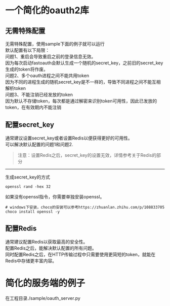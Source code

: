 # 一个简化的oauth2库
## 无需特殊配置 
无需特殊配置，使用sample下面的例子就可以运行   
默认配置有以下局限：   
问题1、重启会导致重启之前的登录信息无效。   
因为每次启动fastoauth会默认生成一个随机的secret_key，之前旧的secret_key生成的token将作废。   
问题2、多个oauth进程之间不能共用token    
因为不同的进程生成的随机secret_key是不一样的，导致不同进程之间不能互相解析token   
问题3、不能注销已经发放的token   
因为默认不存储token，每次都是通过解密来识别token可用性，因此已发放的token，在有效期内不能注销
## 配置secret_key
通常建议设置secret_key或者设置Redis以便获得更好的可用性。   
可以解决默认配置的问题1和问题2. 
> 注意：设置Redis之后，secret_key的设置无效，详情参考关于Redis的部分
---
生成secret_key的方式
```commandline
openssl rand -hex 32
```
如果没有openssl指令，你需要单独安装openssl。
```commandline
# windows下安装，choco的安装可以参考https://zhuanlan.zhihu.com/p/108833705
choco install openssl -y
```
## 配置Redis
通常建议配置Redis以获取最高的安全性。      
配置Redis之后，能解决默认配置的所有问题。   
同时配置Redis之后，在HTTP传输过程中只需要使用更简短的token，就能在Redis中存储更丰富内容。    
# 简化的服务端的例子
在工程目录./sample/oauth_server.py
```
